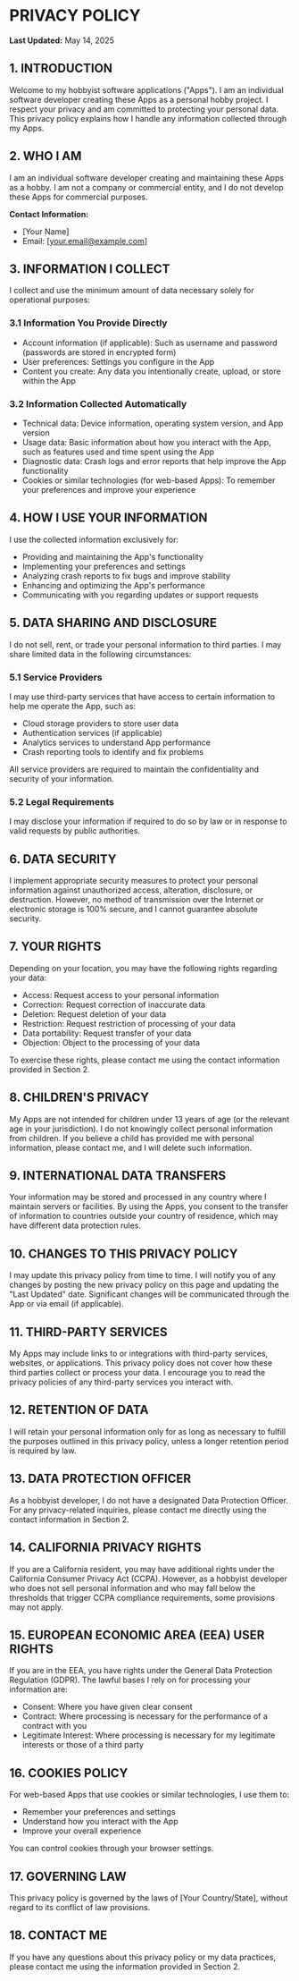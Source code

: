 # PRIVACY POLICY

**Last Updated:** May 14, 2025

## 1. INTRODUCTION

Welcome to my hobbyist software applications ("Apps"). I am an individual software developer creating these Apps as a personal hobby project. I respect your privacy and am committed to protecting your personal data. This privacy policy explains how I handle any information collected through my Apps.

## 2. WHO I AM

I am an individual software developer creating and maintaining these Apps as a hobby. I am not a company or commercial entity, and I do not develop these Apps for commercial purposes.

**Contact Information:**
- [Your Name]
- Email: [your.email@example.com]

## 3. INFORMATION I COLLECT

I collect and use the minimum amount of data necessary solely for operational purposes:

### 3.1 Information You Provide Directly
- Account information (if applicable): Such as username and password (passwords are stored in encrypted form)
- User preferences: Settings you configure in the App
- Content you create: Any data you intentionally create, upload, or store within the App

### 3.2 Information Collected Automatically
- Technical data: Device information, operating system version, and App version
- Usage data: Basic information about how you interact with the App, such as features used and time spent using the App
- Diagnostic data: Crash logs and error reports that help improve the App functionality
- Cookies or similar technologies (for web-based Apps): To remember your preferences and improve your experience

## 4. HOW I USE YOUR INFORMATION

I use the collected information exclusively for:
- Providing and maintaining the App's functionality
- Implementing your preferences and settings
- Analyzing crash reports to fix bugs and improve stability
- Enhancing and optimizing the App's performance
- Communicating with you regarding updates or support requests

## 5. DATA SHARING AND DISCLOSURE

I do not sell, rent, or trade your personal information to third parties. I may share limited data in the following circumstances:

### 5.1 Service Providers
I may use third-party services that have access to certain information to help me operate the App, such as:
- Cloud storage providers to store user data
- Authentication services (if applicable)
- Analytics services to understand App performance
- Crash reporting tools to identify and fix problems

All service providers are required to maintain the confidentiality and security of your information.

### 5.2 Legal Requirements
I may disclose your information if required to do so by law or in response to valid requests by public authorities.

## 6. DATA SECURITY

I implement appropriate security measures to protect your personal information against unauthorized access, alteration, disclosure, or destruction. However, no method of transmission over the Internet or electronic storage is 100% secure, and I cannot guarantee absolute security.

## 7. YOUR RIGHTS

Depending on your location, you may have the following rights regarding your data:
- Access: Request access to your personal information
- Correction: Request correction of inaccurate data
- Deletion: Request deletion of your data
- Restriction: Request restriction of processing of your data
- Data portability: Request transfer of your data
- Objection: Object to the processing of your data

To exercise these rights, please contact me using the contact information provided in Section 2.

## 8. CHILDREN'S PRIVACY

My Apps are not intended for children under 13 years of age (or the relevant age in your jurisdiction). I do not knowingly collect personal information from children. If you believe a child has provided me with personal information, please contact me, and I will delete such information.

## 9. INTERNATIONAL DATA TRANSFERS

Your information may be stored and processed in any country where I maintain servers or facilities. By using the Apps, you consent to the transfer of information to countries outside your country of residence, which may have different data protection rules.

## 10. CHANGES TO THIS PRIVACY POLICY

I may update this privacy policy from time to time. I will notify you of any changes by posting the new privacy policy on this page and updating the "Last Updated" date. Significant changes will be communicated through the App or via email (if applicable).

## 11. THIRD-PARTY SERVICES

My Apps may include links to or integrations with third-party services, websites, or applications. This privacy policy does not cover how these third parties collect or process your data. I encourage you to read the privacy policies of any third-party services you interact with.

## 12. RETENTION OF DATA

I will retain your personal information only for as long as necessary to fulfill the purposes outlined in this privacy policy, unless a longer retention period is required by law.

## 13. DATA PROTECTION OFFICER

As a hobbyist developer, I do not have a designated Data Protection Officer. For any privacy-related inquiries, please contact me directly using the contact information in Section 2.

## 14. CALIFORNIA PRIVACY RIGHTS

If you are a California resident, you may have additional rights under the California Consumer Privacy Act (CCPA). However, as a hobbyist developer who does not sell personal information and who may fall below the thresholds that trigger CCPA compliance requirements, some provisions may not apply.

## 15. EUROPEAN ECONOMIC AREA (EEA) USER RIGHTS

If you are in the EEA, you have rights under the General Data Protection Regulation (GDPR). The lawful bases I rely on for processing your information are:
- Consent: Where you have given clear consent
- Contract: Where processing is necessary for the performance of a contract with you
- Legitimate Interest: Where processing is necessary for my legitimate interests or those of a third party

## 16. COOKIES POLICY

For web-based Apps that use cookies or similar technologies, I use them to:
- Remember your preferences and settings
- Understand how you interact with the App
- Improve your overall experience

You can control cookies through your browser settings.

## 17. GOVERNING LAW

This privacy policy is governed by the laws of [Your Country/State], without regard to its conflict of law provisions.

## 18. CONTACT ME

If you have any questions about this privacy policy or my data practices, please contact me using the information provided in Section 2.
